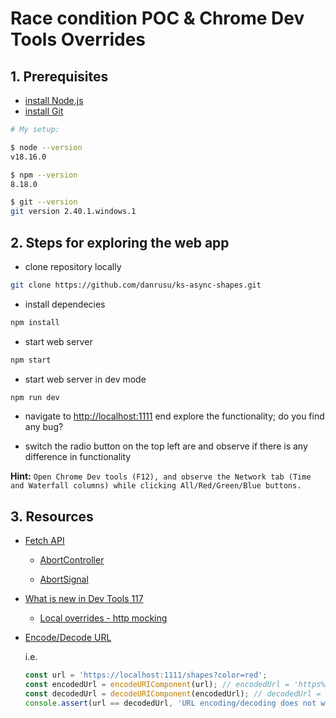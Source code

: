# Race condition POC & Chrome Dev Tools Overrides

## 1. Prerequisites

- [install Node.js](https://nodejs.org/ro/download)
- [install Git](https://git-scm.com/downloads)

```bash
# My setup:

$ node --version
v18.16.0

$ npm --version
8.18.0

$ git --version
git version 2.40.1.windows.1
```

## 2. Steps for exploring the web app

- clone repository locally

```bash
git clone https://github.com/danrusu/ks-async-shapes.git
```

- install dependecies

```bash
npm install
```

- start web server

```bash
npm start
```

- start web server in dev mode

```bash
npm run dev
```

- navigate to [http://localhost:1111](http://localhost:1111) end explore the functionality; do you find any bug?

- switch the radio button on the top left are and observe if there is any difference in functionality

**Hint:** `Open Chrome Dev tools (F12), and observe the Network tab (Time and Waterfall columns) while clicking All/Red/Green/Blue buttons.`

## 3. Resources

- [Fetch API](https://developer.mozilla.org/en-US/docs/Web/API/Fetch_API/Using_Fetch)

  - [AbortController](https://developer.mozilla.org/en-US/docs/Web/API/AbortController)

  - [AbortSignal](https://developer.mozilla.org/en-US/docs/Web/API/AbortSignal)

- [What is new in Dev Tools 117](https://developer.chrome.com/blog/new-in-devtools-117/)

  - [Local overrides - http mocking](https://developer.chrome.com/docs/devtools/overrides/)

- [Encode/Decode URL](https://developer.mozilla.org/en-US/docs/Web/JavaScript/Reference/Global_Objects/decodeURIComponent)

  i.e.

  ```javascript
  const url = 'https://localhost:1111/shapes?color=red';
  const encodedUrl = encodeURIComponent(url); // encodedUrl = 'https%3A%2F%2Flocalhost%3A1111%2Fshapes%3Fcolor%3Dred'
  const decodedUrl = decodeURIComponent(encodedUrl); // decodedUrl = 'https://localhost:1111/shapes?color=red'
  console.assert(url == decodedUrl, 'URL encoding/decoding does not work!');
  ```
